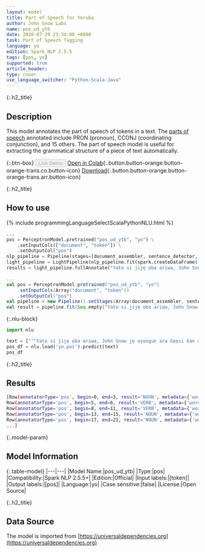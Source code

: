 ```yaml
---
layout: model
title: Part of Speech for Yoruba
author: John Snow Labs
name: pos_ud_ytb
date: 2020-07-29 23:34:00 +0800
task: Part of Speech Tagging
language: yo
edition: Spark NLP 2.5.5
tags: [pos, yo]
supported: true
article_header:
type: cover
use_language_switcher: "Python-Scala-Java"
---
```


{:.h2_title}
## Description
This model annotates the part of speech of tokens in a text. The [parts of speech](https://universaldependencies.org/u/pos/) annotated include PRON (pronoun), CCONJ (coordinating conjunction), and 15 others. The part of speech model is useful for extracting the grammatical structure of a piece of text automatically.

{:.btn-box}
<button class="button button-orange" disabled>Live Demo</button>
[Open in Colab](https://colab.research.google.com/github/JohnSnowLabs/spark-nlp-workshop/blob/2da56c087da53a2fac1d51774d49939e05418e57/tutorials/Certification_Trainings/Public/6.Playground_DataFrames.ipynb){:.button.button-orange.button-orange-trans.co.button-icon}
[Download](https://s3.amazonaws.com/auxdata.johnsnowlabs.com/public/models/pos_ud_ytb_yo_2.5.5_2.4_1596054392981.zip){:.button.button-orange.button-orange-trans.arr.button-icon}

{:.h2_title}
## How to use 

<div class="tabs-box" markdown="1">

{% include programmingLanguageSelectScalaPythonNLU.html %}

```python
...
pos = PerceptronModel.pretrained("pos_ud_ytb", "yo") \
    .setInputCols(["document", "token"]) \
    .setOutputCol("pos")
nlp_pipeline = Pipeline(stages=[document_assembler, sentence_detector, tokenizer, pos])
light_pipeline = LightPipeline(nlp_pipeline.fit(spark.createDataFrame([['']]).toDF("text")))
results = light_pipeline.fullAnnotate("Yato si jijẹ ọba ariwa, John Snow jẹ oṣoogun ara Gẹẹsi kan ati adari ninu idagbasoke anaesthesia ati imototo ilera.")
```

```scala
...
val pos = PerceptronModel.pretrained("pos_ud_ytb", "yo")
    .setInputCols(Array("document", "token"))
    .setOutputCol("pos")
val pipeline = new Pipeline().setStages(Array(document_assembler, sentence_detector, tokenizer, pos))
val result = pipeline.fit(Seq.empty["Yato si jijẹ ọba ariwa, John Snow jẹ oṣoogun ara Gẹẹsi kan ati adari ninu idagbasoke anaesthesia ati imototo ilera."].toDS.toDF("text")).transform(data)
```

{:.nlu-block}
```python
import nlu

text = ["""Yato si jijẹ ọba ariwa, John Snow jẹ oṣoogun ara Gẹẹsi kan ati adari ninu idagbasoke anaesthesia ati imototo ilera."""]
pos_df = nlu.load('yo.pos').predict(text)
pos_df
```

</div>

{:.h2_title}
## Results

```bash
[Row(annotatorType='pos', begin=0, end=3, result='NOUN', metadata={'word': 'Yato'}),
Row(annotatorType='pos', begin=5, end=6, result='VERB', metadata={'word': 'si'}),
Row(annotatorType='pos', begin=8, end=11, result='VERB', metadata={'word': 'jijẹ'}),
Row(annotatorType='pos', begin=13, end=15, result='NOUN', metadata={'word': 'ọba'}),
Row(annotatorType='pos', begin=17, end=21, result='NOUN', metadata={'word': 'ariwa'}),
...]
```

{:.model-param}
## Model Information

{:.table-model}
|---|---|
|Model Name:|pos_ud_ytb|
|Type:|pos|
|Compatibility:|Spark NLP 2.5.5+|
|Edition:|Official|
|Input labels:|[token]|
|Output labels:|[pos]|
|Language:|yo|
|Case sensitive:|false|
|License:|Open Source|

{:.h2_title}
## Data Source
The model is imported from [https://universaldependencies.org](https://universaldependencies.org)